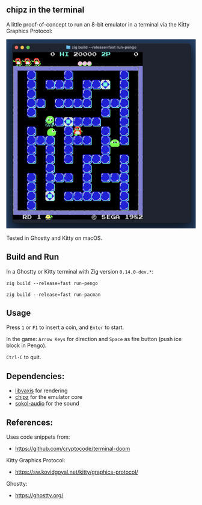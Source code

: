 ## chipz in the terminal

A little proof-of-concept to run an 8-bit emulator in a terminal
via the Kitty Graphics Protocol:

![image](screenshots/pengo_kitty.webp)

Tested in Ghostty and Kitty on macOS.

## Build and Run

In a Ghostty or Kitty terminal with Zig version `0.14.0-dev.*`:

```
zig build --release=fast run-pengo
```
```
zig build --release=fast run-pacman
```

## Usage

Press `1` or `F1` to insert a coin, and `Enter` to start.

In the game: `Arrow Keys` for direction and `Space` as fire button
(push ice block in Pengo).

`Ctrl-C` to quit.

## Dependencies:

- [libvaxis](https://github.com/rockorager/libvaxis) for rendering
- [chipz](https://github.com/floooh/chipz) for the emulator core
- [sokol-audio](https://github.com/floooh/sokol-zig) for the sound

## References:

Uses code snippets from:

- https://github.com/cryptocode/terminal-doom

Kitty Graphics Protocol:

- https://sw.kovidgoyal.net/kitty/graphics-protocol/

Ghostty:

- https://ghostty.org/
